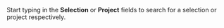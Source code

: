 <!-- markdownlint-disable-file MD041 -->
Start typing in the **Selection** or **Project** fields to search for a selection or project respectively.
